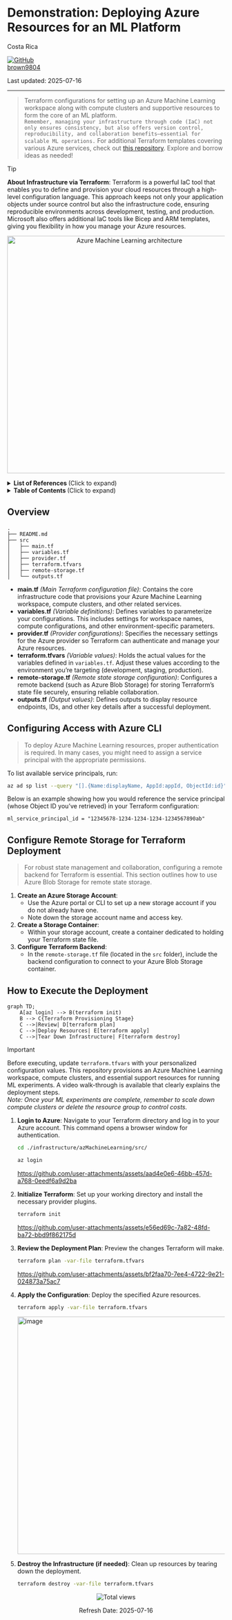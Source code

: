 # Demonstration: Deploying Azure Resources for an ML Platform

Costa Rica

[![GitHub](https://img.shields.io/badge/--181717?logo=github&logoColor=ffffff)](https://github.com/)  
[brown9804](https://github.com/brown9804)

Last updated: 2025-07-16

------------------------------------------

> Terraform configurations for setting up an Azure Machine Learning workspace along with compute clusters and supportive resources to form the core of an ML platform.  
> `Remember, managing your infrastructure through code (IaC) not only ensures consistency, but also offers version control, reproducibility, and collaboration benefits—essential for scalable ML operations.`
> For additional Terraform templates covering various Azure services, check out [this repository](https://github.com/MicrosoftCloudEssentials-LearningHub/AzureTerraformTemplates-v0.0.0). Explore and borrow ideas as needed!

> [!TIP]
> **About Infrastructure via Terraform**: Terraform is a powerful IaC tool that enables you to define and provision your cloud resources through a high-level configuration language. This approach keeps not only your application objects under source control but also the infrastructure code, ensuring reproducible environments across development, testing, and production. Microsoft also offers additional IaC tools like Bicep and ARM templates, giving you flexibility in how you manage your Azure resources.

<p align="center">
    <img width="550" alt="Azure Machine Learning architecture" src="https://github.com/user-attachments/assets/8933eb5c-7cc9-4d06-978c-64cb755a48ee">
</p>

<details>
<summary><b>List of References </b> (Click to expand)</summary>

- [Azure Machine Learning Documentation](https://learn.microsoft.com/en-us/azure/machine-learning/)
- [Terraform Azure Provider Documentation](https://registry.terraform.io/providers/hashicorp/azurerm/latest/docs)
- [Azure Terraform Templates](https://github.com/MicrosoftCloudEssentials-LearningHub/AzureTerraformTemplates-v0.0.0)
</details>

<details>
<summary><b>Table of Contents </b> (Click to expand)</summary>

- [Overview](#overview)
- [Configuring Access with Azure CLI](#configuring-access-with-azure-cli)
- [Configure Remote Storage for Terraform Deployment](#configure-remote-storage-for-terraform-deployment)
- [How to Execute the Deployment](#how-to-execute-the-deployment)
</details>

## Overview

```plaintext
.
├── README.md
├── src
│   ├── main.tf
│   ├── variables.tf
│   ├── provider.tf
│   ├── terraform.tfvars
│   ├── remote-storage.tf
│   └── outputs.tf
```

- **main.tf** *(Main Terraform configuration file)*: Contains the core infrastructure code that provisions your Azure Machine Learning workspace, compute clusters, and other related services.
- **variables.tf** *(Variable definitions)*: Defines variables to parameterize your configurations. This includes settings for workspace names, compute configurations, and other environment-specific parameters.
- **provider.tf** *(Provider configurations)*: Specifies the necessary settings for the Azure provider so Terraform can authenticate and manage your Azure resources.
- **terraform.tfvars** *(Variable values)*: Holds the actual values for the variables defined in `variables.tf`. Adjust these values according to the environment you’re targeting (development, staging, production).
- **remote-storage.tf** *(Remote state storage configuration)*: Configures a remote backend (such as Azure Blob Storage) for storing Terraform’s state file securely, ensuring reliable collaboration.
- **outputs.tf** *(Output values)*: Defines outputs to display resource endpoints, IDs, and other key details after a successful deployment.

## Configuring Access with Azure CLI

> To deploy Azure Machine Learning resources, proper authentication is required. In many cases, you might need to assign a service principal with the appropriate permissions.

To list available service principals, run:

```sh
az ad sp list --query "[].{Name:displayName, AppId:appId, ObjectId:id}" --output table
```

Below is an example showing how you would reference the service principal (whose Object ID you’ve retrieved) in your Terraform configuration:

```hcl
ml_service_principal_id = "12345678-1234-1234-1234-1234567890ab"
```

## Configure Remote Storage for Terraform Deployment

> For robust state management and collaboration, configuring a remote backend for Terraform is essential. This section outlines how to use Azure Blob Storage for remote state storage.

1. **Create an Azure Storage Account**:  
    - Use the Azure portal or CLI to set up a new storage account if you do not already have one.  
    - Note down the storage account name and access key.
2. **Create a Storage Container**:  
    - Within your storage account, create a container dedicated to holding your Terraform state file.
3. **Configure Terraform Backend**:  
    - In the `remote-storage.tf` file (located in the `src` folder), include the backend configuration to connect to your Azure Blob Storage container.

## How to Execute the Deployment

```mermaid
graph TD;
    A[az login] --> B(terraform init)
    B --> C{Terraform Provisioning Stage}
    C -->|Review| D[terraform plan]
    C -->|Deploy Resources| E[terraform apply]
    C -->|Tear Down Infrastructure| F[terraform destroy]
```

> [!IMPORTANT]
> Before executing, update `terraform.tfvars` with your personalized configuration values. This repository provisions an Azure Machine Learning workspace, compute clusters,
> and essential support resources for running ML experiments. A video walk-through is available that clearly explains the deployment steps.  <br/>
> *Note: Once your ML experiments are complete, remember to scale down compute clusters or delete the resource group to control costs.*

1. **Login to Azure**: Navigate to your Terraform directory and log in to your Azure account. This command opens a browser window for authentication.

    ```sh
    cd ./infrastructure/azMachineLearning/src/
    ```
    ```sh
    az login
    ```

   https://github.com/user-attachments/assets/aad4e0e6-46bb-457d-a768-0eedf6a9d2ba


2. **Initialize Terraform**: Set up your working directory and install the necessary provider plugins.
    ```sh
    terraform init
    ```

   https://github.com/user-attachments/assets/e56ed69c-7a82-48fd-ba72-bbd9f862175d

3. **Review the Deployment Plan**: Preview the changes Terraform will make.
    ```sh
    terraform plan -var-file terraform.tfvars
    ```

    https://github.com/user-attachments/assets/bf2faa70-7ee4-4722-9e21-024873a75ac7

4. **Apply the Configuration**: Deploy the specified Azure resources.

    ```sh
    terraform apply -var-file terraform.tfvars
    ```

   <img width="550" alt="image" src="https://github.com/user-attachments/assets/5b1a08db-0a2e-46d9-832a-f2b2d0c9ccbd" />

5. **Destroy the Infrastructure (if needed)**: Clean up resources by tearing down the deployment.
    ```sh
    terraform destroy -var-file terraform.tfvars
    ```

<!-- START BADGE -->
<div align="center">
  <img src="https://img.shields.io/badge/Total%20views-9-limegreen" alt="Total views">
  <p>Refresh Date: 2025-07-16</p>
</div>
<!-- END BADGE -->

